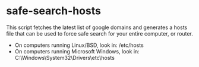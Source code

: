 # safe-search-hosts
This script fetches the latest list of google domains and generates a hosts file
that can be used to force safe search for your entire computer, or router.

- On computers running Linux/BSD, look in: /etc/hosts
- On computers running Microsoft Windows, look in: C:\Windows\System32\Drivers\etc\hosts
